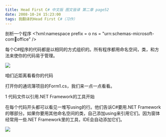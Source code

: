 ```yaml
---
title: Head First C# 中文版 图文皆译 第二章 page52
date: 2008-10-24 15:23:00
tags: 我翻译的Head First C#（习作）
---
```

剖析一个程序  <?xml:namespace prefix = o ns = "urn:schemas-microsoft-
com:office:office" />

每个C#程序的代码都是以相同的方式组织的。所有程序都用命名空间，类，和方法来使你的代码易于管理。

![](https://p-blog.csdn.net/images/p_blog_csdn_net/cuipengfei1/EntryImages/20081024/%E6%88%AA%E5%9B%BE02.jpg)

咱们近距离看看你的代码

打开你的通讯簿项目的Form1.cs，我们来一点一点看看。

1  代码文件以引用.NET Framework的工具开始

在每个代码开头都可以看见一堆写using的行。他们告诉C#要用.NET
Framework的哪部分。如果你要用其他命名空间的类，自己添加using来引用它们。因为窗体经常用一些.NET
Framework里的工具，IDE会自动添加它们。

![](https://p-blog.csdn.net/images/p_blog_csdn_net/cuipengfei1/EntryImages/20081024/%E6%88%AA%E5%9B%BE03.jpg)



